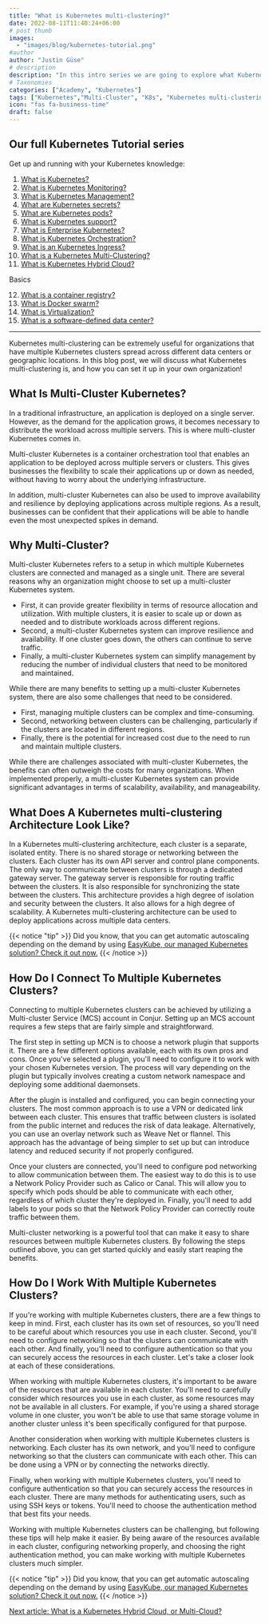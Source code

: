 ```yaml
---
title: "What is Kubernetes multi-clustering?"
date: 2022-08-11T11:40:24+06:00
# post thumb
images:
  - "images/blog/kubernetes-tutorial.png"
#author
author: "Justin Güse"
# description
description: "In this intro series we are going to explore what Kubernetes multi-clustering is, and how it will help your Cluster to become more reliant and stable."
# Taxonomies
categories: ["Academy", "Kubernetes"]
tags: ["Kubernetes","Multi-Cluster", "K8s", "Kubernetes multi-clustering", "Tutorial"]
icon: "fas fa-business-time"
draft: false
---
```


## Our full Kubernetes Tutorial series

Get up and running with your Kubernetes knowledge:

1. [What is Kubernetes?](/blog/what-is-kubernetes/)
2. [What is Kubernetes Monitoring?](/blog/what-is-kubernetes-monitoring/)
3. [What is Kubernetes Management?](/blog/what-is-kubernetes-management/)
4. [What are Kubernetes secrets?](/blog/what-are-kubernetes-secrets/)
5. [What are Kubernetes pods?](/blog/what-are-kubernetes-pods/)
6. [What is Kubernetes support?](/blog/what-is-kubernetes-support/)
7. [What is Enterprise Kubernetes?](/blog/what-is-enterprise-kubernetes/)
8. [What is Kubernetes Orchestration?](/blog/what-is-kubernetes-orchestration/)
9. [What is an Kubernetes Ingress?](/blog/what-is-a-kubernetes-ingress/)
10. [What is a Kubernetes Multi-Clustering?](/blog/what-is-kubernetes-multi-clustering/)
11. [What is Kubernetes Hybrid Cloud?](/blog/was-ist-kubernetes-multi-cloud-oder-hybrid-cloud/)

Basics

12. [What is a container registry?](/blog/what-is-a-container-registry/)
13. [What is Docker swarm?](/blog/what-is-docker-swarm/)
14. [What is Virtualization?](/blog/what-is-virtualization/)
15. [What is a software-defined data center?](/blog/what-is-a-software-defined-datacenter/)

---

Kubernetes multi-clustering can be extremely useful for organizations that have multiple Kubernetes clusters spread across different data centers or geographic locations. In this blog post, we will discuss what Kubernetes multi-clustering is, and how you can set it up in your own organization!

## What Is Multi-Cluster Kubernetes?

In a traditional infrastructure, an application is deployed on a single server. However, as the demand for the application grows, it becomes necessary to distribute the workload across multiple servers. This is where multi-cluster Kubernetes comes in.

Multi-cluster Kubernetes is a container orchestration tool that enables an application to be deployed across multiple servers or clusters. This gives businesses the flexibility to scale their applications up or down as needed, without having to worry about the underlying infrastructure.

In addition, multi-cluster Kubernetes can also be used to improve availability and resilience by deploying applications across multiple regions. As a result, businesses can be confident that their applications will be able to handle even the most unexpected spikes in demand.

## Why Multi-Cluster?

Multi-cluster Kubernetes refers to a setup in which multiple Kubernetes clusters are connected and managed as a single unit. There are several reasons why an organization might choose to set up a multi-cluster Kubernetes system.

- First, it can provide greater flexibility in terms of resource allocation and utilization. With multiple clusters, it is easier to scale up or down as needed and to distribute workloads across different regions.
- Second, a multi-cluster Kubernetes system can improve resilience and availability. If one cluster goes down, the others can continue to serve traffic.
- Finally, a multi-cluster Kubernetes system can simplify management by reducing the number of individual clusters that need to be monitored and maintained.

While there are many benefits to setting up a multi-cluster Kubernetes system, there are also some challenges that need to be considered.

- First, managing multiple clusters can be complex and time-consuming.
- Second, networking between clusters can be challenging, particularly if the clusters are located in different regions.
- Finally, there is the potential for increased cost due to the need to run and maintain multiple clusters.

While there are challenges associated with multi-cluster Kubernetes, the benefits can often outweigh the costs for many organizations. When implemented properly, a multi-cluster Kubernetes system can provide significant advantages in terms of scalability, availability, and manageability.

## What Does A Kubernetes multi-clustering Architecture Look Like?

In a Kubernetes multi-clustering architecture, each cluster is a separate, isolated entity. There is no shared storage or networking between the clusters. Each cluster has its own API server and control plane components. The only way to communicate between clusters is through a dedicated gateway server. The gateway server is responsible for routing traffic between the clusters. It is also responsible for synchronizing the state between the clusters. This architecture provides a high degree of isolation and security between the clusters. It also allows for a high degree of scalability. A Kubernetes multi-clustering architecture can be used to deploy applications across multiple data centers.

{{< notice "tip" >}}
  Did you know, that you can get automatic autoscaling depending on the demand by using [EasyKube, our managed Kubernetes solution? Check it out now.](/services/easykube)
{{< /notice >}}

## How Do I Connect To Multiple Kubernetes Clusters?

Connecting to multiple Kubernetes clusters can be achieved by utilizing a Multi-cluster Service (MCS) account in Conjur. Setting up an MCS account requires a few steps that are fairly simple and straightforward.

The first step in setting up MCN is to choose a network plugin that supports it. There are a few different options available, each with its own pros and cons. Once you've selected a plugin, you'll need to configure it to work with your chosen Kubernetes version. The process will vary depending on the plugin but typically involves creating a custom network namespace and deploying some additional daemonsets.

After the plugin is installed and configured, you can begin connecting your clusters. The most common approach is to use a VPN or dedicated link between each cluster. This ensures that traffic between clusters is isolated from the public internet and reduces the risk of data leakage. Alternatively, you can use an overlay network such as Weave Net or flannel. This approach has the advantage of being simpler to set up but can introduce latency and reduced security if not properly configured.

Once your clusters are connected, you'll need to configure pod networking to allow communication between them. The easiest way to do this is to use a Network Policy Provider such as Calico or Canal. This will allow you to specify which pods should be able to communicate with each other, regardless of which cluster they're deployed in. Finally, you'll need to add labels to your pods so that the Network Policy Provider can correctly route traffic between them.

Multi-cluster networking is a powerful tool that can make it easy to share resources between multiple Kubernetes clusters. By following the steps outlined above, you can get started quickly and easily start reaping the benefits.

## How Do I Work With Multiple Kubernetes Clusters?

If you're working with multiple Kubernetes clusters, there are a few things to keep in mind. First, each cluster has its own set of resources, so you'll need to be careful about which resources you use in each cluster. Second, you'll need to configure networking so that the clusters can communicate with each other. And finally, you'll need to configure authentication so that you can securely access the resources in each cluster. Let's take a closer look at each of these considerations.

When working with multiple Kubernetes clusters, it's important to be aware of the resources that are available in each cluster. You'll need to carefully consider which resources you use in each cluster, as some resources may not be available in all clusters. For example, if you're using a shared storage volume in one cluster, you won't be able to use that same storage volume in another cluster unless it's been specifically configured for that purpose.

Another consideration when working with multiple Kubernetes clusters is networking. Each cluster has its own network, and you'll need to configure networking so that the clusters can communicate with each other. This can be done using a VPN or by connecting the networks directly.

Finally, when working with multiple Kubernetes clusters, you'll need to configure authentication so that you can securely access the resources in each cluster. There are many methods for authenticating users, such as using SSH keys or tokens. You'll need to choose the authentication method that best fits your needs.

Working with multiple Kubernetes clusters can be challenging, but following these tips will help make it easier. By being aware of the resources available in each cluster, configuring networking properly, and choosing the right authentication method, you can make working with multiple Kubernetes clusters much simpler.

{{< notice "tip" >}}
  Did you know, that you can get automatic autoscaling depending on the demand by using [EasyKube, our managed Kubernetes solution? Check it out now.](/services/easykube)
{{< /notice >}}

[Next article: What is a Kubernetes Hybrid Cloud, or Multi-Cloud?](/blog/was-ist-kubernetes-multi-cloud-oder-hybrid-cloud/)

